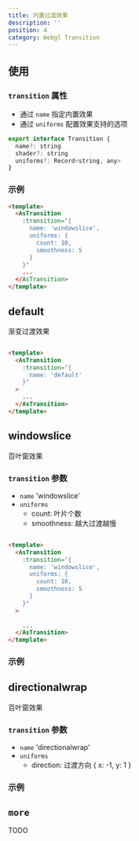 ```yaml
---
title: 内置过渡效果
description: ''
position: 4
category: Webgl Transition
---
```


## 使用
### `transition` 属性
- 通过 `name` 指定内置效果
- 通过 `uniforms` 配置效果支持的选项
```js
export interface Transition {
  name?: string
  shader?: string
  uniforms?: Record<string, any>
}
```
### 示例
```html
<template>
  <AsTransition
    :transition="{
      name: 'windowslice',
      uniforms: {
        count: 10,
        smoothness: 5
      }
    }"
    ...
  </AsTransition>
</template>
```

## default
渐变过渡效果

```html

<template>
  <AsTransition
    :transition="{
      name: 'default'
    }"
  >
    ...
  </AsTransition>
</template>

```

## windowslice
百叶窗效果
### `transition` 参数
- `name`  'windowslice'
- `uniforms`
  - count: 叶片个数
  - smoothness: 越大过渡越慢

```html

<template>
  <AsTransition
    :transition="{
      name: 'windowslice',
      uniforms: {
        count: 10,
        smoothness: 5
      }
    }"
  >
    
    ...
  </AsTransition>
</template>

```
### 示例
<code-sandbox :src="'https://codesandbox.io/embed/image-group-basic-forked-99kefs?fontsize=14&hidenavigation=1&theme=dark'"></code-sandbox>


## directionalwrap
百叶窗效果
### `transition` 参数
- `name`  'directionalwrap'
- `uniforms`
  - direction: 过渡方向
    {
      x: -1,
      y: 1
    } 

### 示例
<code-sandbox :src="'https://codesandbox.io/embed/image-transition-directionalwrap-sfugdu?fontsize=14&hidenavigation=1&theme=dark'"></code-sandbox>

## `more`
TODO